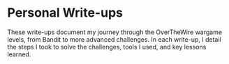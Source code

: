 # Personal Write-ups
These write-ups document my journey through the OverTheWire wargame levels, from Bandit to more advanced challenges. In each write-up, I detail the steps I took to solve the challenges, tools I used, and key lessons learned.
